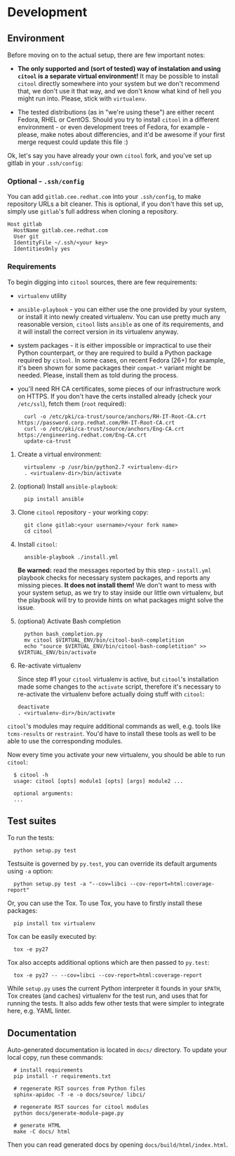 # Development


## Environment

Before moving on to the actual setup, there are few important notes:

* **The only supported and (sort of tested) way of instalation and using `citool` is a separate virtual environment!** It may be possible to install `citool` directly somewhere into your system but we don't recommend that, we don't use it that way, and we don't know what kind of hell you might run into. Please, stick with `virtualenv`.

* The tested distributions (as in "we're using these") are either recent Fedora, RHEL or CentOS. Should you try to install `citool` in a different environment - or even development trees of Fedora, for example - please, make notes about differencies, and it'd be awesome if your first merge request could update this file :)


Ok, let's say you have already your own `citool` fork, and you've set up gitlab in your `.ssh/config`:

### Optional - `.ssh/config`

You can add `gitlab.cee.redhat.com` into your `.ssh/config`, to make repository URLs a bit cleaner. This is optional,
if you don't have this set up, simply use `gitlab`'s full address when cloning a repository.

```
Host gitlab
  HostName gitlab.cee.redhat.com
  User git
  IdentityFile ~/.ssh/<your key>
  IdentitiesOnly yes
```

### Requirements

To begin digging into `citool` sources, there are few requirements:

  - `virtualenv` utility

  - `ansible-playbook` - you can either use the one provided by your system, or install it into newly created virtualenv. You can use pretty much any reasonable version, `citool` lists `ansible` as one of its requirements, and it will install the correct version in its virtualenv anyway.

  - system packages - it is either impossible or impractical to use their Python counterpart, or they are required to
    build a Python package required by `citool`. In some cases, on recent Fedora (26+) for example, it's been shown
    for some packages their `compat-*` variant might be needed. Please, install them as told during the process.

  - you'll need RH CA certificates, some pieces of our infrastructure work on HTTPS. If you don't have the certs
    installed already (check your `/etc/ssl`), fetch them (`root` required):

    ```
      curl -o /etc/pki/ca-trust/source/anchors/RH-IT-Root-CA.crt https://password.corp.redhat.com/RH-IT-Root-CA.crt
      curl -o /etc/pki/ca-trust/source/anchors/Eng-CA.crt https://engineering.redhat.com/Eng-CA.crt
      update-ca-trust
    ```

1. Create a virtual environment:
   ```
     virtualenv -p /usr/bin/python2.7 <virtualenv-dir>
     . <virtualenv-dir>/bin/activate
   ```

2. (optional) Install `ansible-playbook`:
   ```
     pip install ansible
   ```

3. Clone `citool` repository - your working copy:
   ```
     git clone gitlab:<your username>/<your fork name>
     cd citool
   ```

4. Install `citool`:
   ```
     ansible-playbook ./install.yml
   ```

   **Be warned:** read the messages reported by this step - `install.yml` playbook checks for necessary system packages, and reports any missing pieces. **It does not install them!** We don't want to mess with your system setup, as we try to stay inside our little own virtualenv, but the playbook will try to provide hints on what packages might solve the issue.

5. (optional) Activate Bash completion
   ```
     python bash_completion.py
     mv citool $VIRTUAL_ENV/bin/citool-bash-completition
     echo "source $VIRTUAL_ENV/bin/citool-bash-completition" >> $VIRTUAL_ENV/bin/activate
   ```

6. Re-activate virtualenv

   Since step #1 your `citool` virtualenv is active, but `citool`'s installation made some changes to the `activate`
   script, therefore it's necessary to re-activate the virtualenv before actually doing stuff with `citool`:

   ```
   deactivate
   . <virtualenv-dir>/bin/activate
   ```

`citool`'s modules may require additional commands as well, e.g. tools like `tcms-results` or `restraint`. You'd have
to install these tools as well to be able to use the corresponding modules.

Now every time you activate your new virtualenv, you should be able to run `citool`:

```
  $ citool -h
  usage: citool [opts] module1 [opts] [args] module2 ...

  optional arguments:
  ...

```


## Test suites

To run the tests:

```
  python setup.py test
```

Testsuite is governed by `py.test`, you can override its default arguments using `-a` option:

```
  python setup.py test -a "--cov=libci --cov-report=html:coverage-report"
```

Or, you can use the Tox. To use Tox, you have to firstly install these packages:

```
  pip install tox virtualenv
```

Tox can be easily executed by:

```
  tox -e py27
```

Tox also accepts additional options which are then passed to `py.test`:

```
  tox -e py27 -- --cov=libci --cov-report=html:coverage-report
```


While `setup.py` uses the current Python interpreter it founds in your `$PATH`, Tox creates (and caches) virtualenv
for the test run, and uses that for running the tests. It also adds few other tests that were simpler to integrate
here, e.g. YAML linter.


## Documentation

Auto-generated documentation is located in `docs/` directory. To update your local copy, run these commands:

```
  # install requirements
  pip install -r requirements.txt

  # regenerate RST sources from Python files
  sphinx-apidoc -T -e -o docs/source/ libci/

  # regenerate RST sources for citool modules
  python docs/generate-module-page.py

  # generate HTML
  make -C docs/ html
```

Then you can read generated docs by opening `docs/build/html/index.html`.
